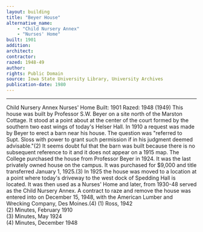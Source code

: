 ```yaml
---
layout: building
title: "Beyer House"
alternative_name: 
    - "Child Nursery Annex"
    - "Nurses' Home"
built: 1901
addition:
architect:
contractor: 
razed: 1948-49
author:
rights: Public Domain
source: Iowa State University Library, University Archives
publication-date: 1980 
---
```

---
Child Nursery Annex Nurses' Home 
Built: 1901 Razed: 1948 (1949) 
This house was built by Professor S.W. Beyer on a site north of the Marston Cottage. It stood at a point about at the center of the court 
formed by the southern two east wings of today's Helser Hall. 
In 1910 a request was made by Beyer to erect a barn near his house. The question was "referred to Supt. Sloss with power to grant such permission if in his judgment deemed advisable."(2) It seems doubt 
ful that the barn was built because there is no subsequent reference 
to it and it does not appear on a 1915 map. 
The College purchased the house from Professor Beyer in 1924. It was 
the last privately owned house on the campus. It was purchased for $9,000 and title transferred January 1, 1925.(3) 
In 1925 the house was moved to a location at a point where today's 
driveway to the west dock of Spedding Hall is located. It was then 
used as a Nurses' Home and later, from 1930-48 served as the Child Nursery Annex. 
A contract to raze and remove the house was entered into on December 15, 1948, with the American Lumber and Wrecking Company, Des Moines.(4) 
(1)  Ross,  1942  
(2)  Minutes, February 1910  
(3)  Minutes, May 1924  
(4)  Minutes,  December  1948